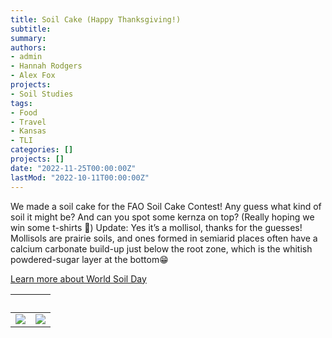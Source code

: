 ```yaml
---
title: Soil Cake (Happy Thanksgiving!)
subtitle: 
summary: 
authors:
- admin
- Hannah Rodgers
- Alex Fox
projects: 
- Soil Studies
tags:
- Food
- Travel
- Kansas
- TLI
categories: []
projects: []
date: "2022-11-25T00:00:00Z"
lastMod: "2022-10-11T00:00:00Z"
---
```

We made a soil cake for the FAO Soil Cake Contest! 
Any guess what kind of soil it might be? 
And can you spot some kernza on top? 
(Really hoping we win some t-shirts 🤞) 
Update: Yes it’s a mollisol, thanks for the guesses! 
Mollisols are prairie soils, and ones formed in semiarid places often have a calcium carbonate build-up just below the root zone, 
which is the whitish powdered-sugar layer at the bottom😁

[Learn more about World Soil Day](https://www.un.org/en/observances/world-soil-day)


              |   
:-------------------------:|:-------------------------:
![](./out.png)  |  ![](./in.png)
